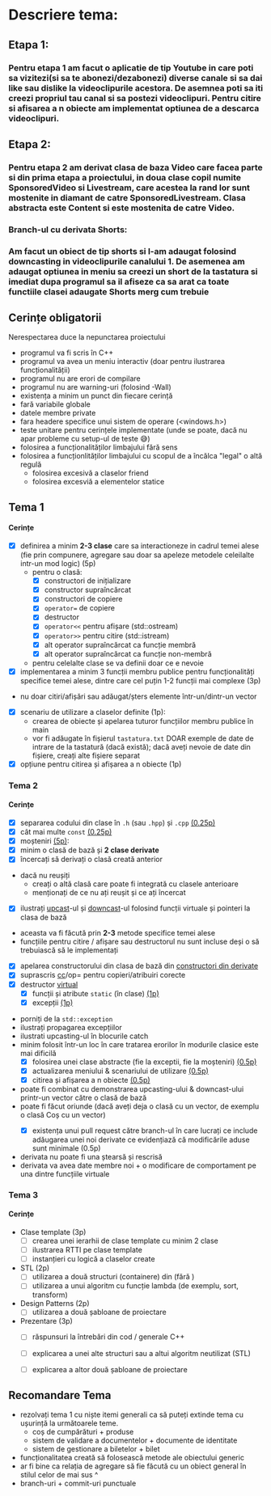 # Descriere tema:
## Etapa 1:
### Pentru etapa 1 am facut o aplicatie de tip Youtube in care poti sa vizitezi(si sa te abonezi/dezabonezi) diverse canale si sa dai like sau dislike la videoclipurile acestora. De asemnea poti sa iti creezi propriul tau canal si sa postezi videoclipuri. Pentru citire si afisarea a n obiecte am implementat optiunea de a descarca videoclipuri.
## Etapa 2:
### Pentru etapa 2 am derivat clasa de baza Video care facea parte si din prima etapa a proiectului, in doua clase copil numite SponsoredVideo si Livestream, care acestea la rand lor sunt mostenite in diamant de catre SponsoredLivestream. Clasa abstracta este Content si este mostenita de catre Video. 
### Branch-ul cu derivata Shorts:
### Am facut un obiect de tip shorts si l-am adaugat folosind downcasting in videoclipurile canalului 1. De asemenea am adaugat optiunea in meniu sa creezi un short de la tastatura si imediat dupa programul sa il afiseze ca sa arat ca toate functiile clasei adaugate Shorts merg cum trebuie
## Cerințe obligatorii 

Nerespectarea duce la nepunctarea proiectului

- programul va fi scris în C++
- programul va avea un meniu interactiv (doar pentru ilustrarea funcționalității)
- programul nu are erori de compilare
- programul nu are warning-uri (folosind -Wall)
- existența a minim un punct din fiecare cerință
- fară variabile globale
- datele membre private
- fara headere specifice unui sistem de operare (<windows.h>)
- teste unitare pentru cerințele implementate (unde se poate, dacă nu apar probleme cu setup-ul de teste 😅)
- folosirea a funcționalităților limbajului fără sens
- folosirea a funcționlităților limbajului cu scopul de a încălca "legal" o altă regulă
    - folosirea excesivă a claselor friend
    - folosirea excesviă a elementelor statice  

## Tema 1

#### Cerințe
- [x] definirea a minim **2-3 clase** care sa interactioneze in cadrul temei alese (fie prin compunere, agregare sau doar sa apeleze metodele celeilalte intr-un mod logic) (5p)
  - pentru o clasă:
    - [x] constructori de inițializare
    - [x] constructor supraîncărcat
    - [x] constructori de copiere
    - [x] `operator=` de copiere
    - [x] destructor
    - [x] `operator<<` pentru afișare (std::ostream)
    - [x] `operator>>` pentru citire (std::istream)
    - [x] alt operator supraîncărcat ca funcție membră
    - [x] alt operator supraîncărcat ca funcție non-membră
  - pentru celelalte clase se va definii doar ce e nevoie
- [x] implementarea a minim 3 funcții membru publice pentru funcționalități specifice temei alese, dintre care cel puțin 1-2 funcții mai complexe (3p)
- nu doar citiri/afișări sau adăugat/șters elemente într-un/dintr-un vector 
- [x] scenariu de utilizare a claselor definite (1p):
  - crearea de obiecte și apelarea tuturor funcțiilor membru publice în main
  - vor fi adăugate în fișierul `tastatura.txt` DOAR exemple de date de intrare de la tastatură (dacă există); dacă aveți nevoie de date din fișiere, creați alte fișiere separat
- [x] opțiune pentru citirea și afișarea a n obiecte (1p)

### Tema 2

#### Cerințe
- [x] separarea codului din clase în `.h` (sau `.hpp`) și `.cpp` [(0.25p)](https://github.com/Ionnier/poo/tree/main/proiect/P01#separarea-implement%C4%83rii-metodelor-din-clase)
- [x] cât mai multe `const` [(0.25p)](https://github.com/Ionnier/poo/tree/main/labs/L04#reminder-const-everywhere)
- [x] moșteniri [(5p)](https://github.com/Ionnier/poo/tree/main/labs/L04#exemplu):
- [x] minim o clasă de bază și **2 clase derivate**
- [x] încercați să derivați o clasă creată anterior
- dacă nu reușiți
     - creați o altă clasă care poate fi integrată cu clasele anterioare
     - menționați de ce nu ați reușit și ce ați încercat
- [x] ilustrați [upcast](https://github.com/Ionnier/poo/tree/main/labs/L04#solu%C8%9Bie-func%C8%9Bii-virtuale-late-binding)-ul și [downcast](https://github.com/Ionnier/poo/tree/main/labs/L04#smarter-downcast-dynamic-cast)-ul folosind funcții virtuale și pointeri la clasa de bază
- aceasta va fi făcută prin **2-3** metode specifice temei alese
- funcțiile pentru citire / afișare sau destructorul nu sunt incluse deși o să trebuiască să le implementați
- [x] apelarea constructorului din clasa de bază din [constructori din derivate](https://github.com/Ionnier/poo/tree/main/labs/L04#comportamentul-constructorului-la-derivare)
- [x] suprascris [cc](https://github.com/Ionnier/poo/tree/main/labs/L04#comportamentul-constructorului-de-copiere-la-derivare)/op= pentru copieri/atribuiri corecte
- [x] destructor [virtual](https://github.com/Ionnier/poo/tree/main/labs/L04#solu%C8%9Bie-func%C8%9Bii-virtuale-late-binding)
     - [x] funcții și atribute `static` (în clase) [(1p)](https://github.com/Ionnier/poo/tree/main/labs/L04#static)
     - [x] excepții [(1p)](https://github.com/Ionnier/poo/tree/main/labs/L04#exception-handling)
- porniți de la `std::exception`
- ilustrați propagarea excepțiilor
- ilustrati upcasting-ul în blocurile catch
- minim folosit într-un loc în care tratarea erorilor în modurile clasice este mai dificilă
     - [x] folosirea unei clase abstracte (fie la exceptii, fie la moșteniri) [(0.5p)](https://github.com/Ionnier/poo/tree/main/labs/L04#clase-abstracte)
     - [x] actualizarea meniului & scenariului de utilizare [(0.5p)](https://github.com/Ionnier/oop-template-t1/blob/main/main.cpp#L16)
     - [x] citirea și afișarea a n obiecte [(0.5p)](https://github.com/Ionnier/oop-template-t1/blob/main/main.cpp#L13)
- poate fi combinat cu demonstrarea upcasting-ului & downcast-ului printr-un vector către o clasă de bază
- poate fi făcut oriunde (dacă aveți deja o clasă cu un vector, de exemplu o clasă Coș cu un vector<Produs>)
     - [x] existența unui pull request către branch-ul în care lucrați ce include adăugarea unei noi derivate ce evidențiază că modificările aduse sunt minimale (0.5p)
- derivata nu poate fi una ștearsă și rescrisă
- derivata va avea date membre noi + o modificare de comportament pe una dintre funcțiile virtuale

### Tema 3

#### Cerințe
 - Clase template (3p)
   - [ ] crearea unei ierarhii de clase template cu minim 2 clase
   - [ ] ilustrarea RTTI pe clase template
   - [ ] instanțieri cu logică a claselor create
 - STL (2p)
   - [ ] utilizarea a două structuri (containere) din (fără <vector>)
   - [ ] utilizarea a unui algoritm cu funcție lambda (de exemplu, sort, transform)
 - Design Patterns (2p)
   - [ ] utilizarea a două șabloane de proiectare
 - Prezentare (3p)
   - [ ] răspunsuri la întrebări din cod / generale C++
   - [ ] explicarea a unei alte structuri sau a altui algoritm neutilizat (STL)
   - [ ] explicarea a altor două șabloane de proiectare


## Recomandare Tema

* rezolvați tema 1 cu niște itemi generali ca să puteți extinde tema cu ușurință la următoarele teme.
  - coș de cumpărături + produse
  - sistem de validare a documentelor + documente de identitate
  - sistem de gestionare a biletelor + bilet 
* funcționalitatea creată să folosească metode ale obiectului generic 
* ar fi bine ca relația de agregare să fie făcută cu un obiect general în stilul celor de mai sus ^
* branch-uri + commit-uri punctuale
